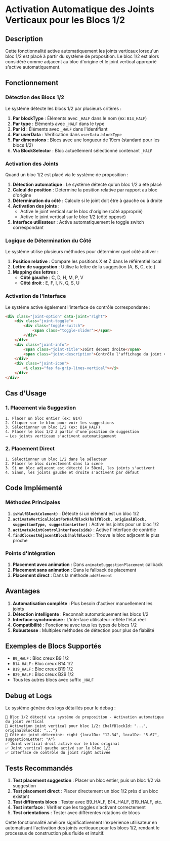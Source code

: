 # Activation Automatique des Joints Verticaux pour les Blocs 1/2

## Description

Cette fonctionnalité active automatiquement les joints verticaux lorsqu'un bloc 1/2 est placé à partir du système de proposition. Le bloc 1/2 est alors considéré comme adjacent au bloc d'origine et le joint vertical approprié s'active automatiquement.

## Fonctionnement

### Détection des Blocs 1/2

Le système détecte les blocs 1/2 par plusieurs critères :

1. **Par blockType** : Éléments avec `_HALF` dans le nom (ex: `B14_HALF`)
2. **Par type** : Éléments avec `_HALF` dans le type
3. **Par id** : Éléments avec `_HALF` dans l'identifiant
4. **Par userData** : Vérification dans `userData.blockType`
5. **Par dimensions** : Blocs avec une longueur de 19cm (standard pour les blocs 1/2)
6. **Via BlockSelector** : Bloc actuellement sélectionné contenant `_HALF`

### Activation des Joints

Quand un bloc 1/2 est placé via le système de proposition :

1. **Détection automatique** : Le système détecte qu'un bloc 1/2 a été placé
2. **Calcul de position** : Détermine la position relative par rapport au bloc d'origine
3. **Détermination du côté** : Calcule si le joint doit être à gauche ou à droite
4. **Activation des joints** : 
   - Active le joint vertical sur le bloc d'origine (côté approprié)
   - Active le joint vertical sur le bloc 1/2 (côté opposé)
5. **Interface utilisateur** : Active automatiquement le toggle switch correspondant

### Logique de Détermination du Côté

Le système utilise plusieurs méthodes pour déterminer quel côté activer :

1. **Position relative** : Compare les positions X et Z dans le référentiel local
2. **Lettre de suggestion** : Utilise la lettre de la suggestion (A, B, C, etc.)
3. **Mapping des lettres** :
   - **Côté gauche** : C, D, H, M, P, V
   - **Côté droit** : E, F, I, N, Q, S, U

### Activation de l'Interface

Le système active également l'interface de contrôle correspondante :

```html
<div class="joint-option" data-joint="right">
    <div class="joint-toggle">
        <div class="toggle-switch">
            <span class="toggle-slider"></span>
        </div>
    </div>
    <div class="joint-info">
        <span class="joint-title">Joint debout droite</span>
        <span class="joint-description">Contrôle l'affichage du joint vertical droit</span>
    </div>
    <div class="joint-icon">
        <i class="fas fa-grip-lines-vertical"></i>
    </div>
</div>
```

## Cas d'Usage

### 1. Placement via Suggestion

```
1. Placer un bloc entier (ex: B14)
2. Cliquer sur le bloc pour voir les suggestions
3. Sélectionner un bloc 1/2 (ex: B14_HALF) 
4. Placer le bloc 1/2 à partir d'une position de suggestion
→ Les joints verticaux s'activent automatiquement
```

### 2. Placement Direct

```
1. Sélectionner un bloc 1/2 dans le sélecteur
2. Placer le bloc directement dans la scène
3. Si un bloc adjacent est détecté (< 50cm), les joints s'activent
4. Sinon, les joints gauche et droite s'activent par défaut
```

## Code Implémenté

### Méthodes Principales

1. **`isHalfBlock(element)`** : Détecte si un élément est un bloc 1/2
2. **`activateVerticalJointForHalfBlock(halfBlock, originalBlock, suggestionType, suggestionLetter)`** : Active les joints pour un bloc 1/2
3. **`activateJointControlInterface(side)`** : Active l'interface de contrôle
4. **`findClosestAdjacentBlock(halfBlock)`** : Trouve le bloc adjacent le plus proche

### Points d'Intégration

1. **Placement avec animation** : Dans `animateSuggestionPlacement` callback
2. **Placement sans animation** : Dans le fallback de placement
3. **Placement direct** : Dans la méthode `addElement`

## Avantages

1. **Automatisation complète** : Plus besoin d'activer manuellement les joints
2. **Détection intelligente** : Reconnaît automatiquement les blocs 1/2
3. **Interface synchronisée** : L'interface utilisateur reflète l'état réel
4. **Compatibilité** : Fonctionne avec tous les types de blocs 1/2
5. **Robustesse** : Multiples méthodes de détection pour plus de fiabilité

## Exemples de Blocs Supportés

- `B9_HALF` : Bloc creux B9 1/2
- `B14_HALF` : Bloc creux B14 1/2  
- `B19_HALF` : Bloc creux B19 1/2
- `B29_HALF` : Bloc creux B29 1/2
- Tous les autres blocs avec suffix `_HALF`

## Debug et Logs

Le système génère des logs détaillés pour le debug :

```
🔧 Bloc 1/2 détecté via système de proposition - Activation automatique du joint vertical
🔧 Activation joint vertical pour bloc 1/2: {halfBlockId: "...", originalBlockId: "..."}
🔧 Côté de joint déterminé: right {localDx: "12.34", localDz: "5.67", suggestionLetter: "A"}
✅ Joint vertical droit activé sur le bloc original
✅ Joint vertical gauche activé sur le bloc 1/2
✅ Interface de contrôle du joint right activée
```

## Tests Recommandés

1. **Test placement suggestion** : Placer un bloc entier, puis un bloc 1/2 via suggestion
2. **Test placement direct** : Placer directement un bloc 1/2 près d'un bloc existant
3. **Test différents blocs** : Tester avec B9_HALF, B14_HALF, B19_HALF, etc.
4. **Test interface** : Vérifier que les toggles s'activent correctement
5. **Test orientations** : Tester avec différentes rotations de blocs

Cette fonctionnalité améliore significativement l'expérience utilisateur en automatisant l'activation des joints verticaux pour les blocs 1/2, rendant le processus de construction plus fluide et intuitif.
